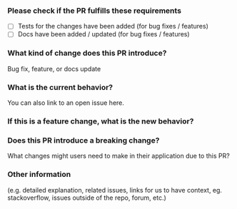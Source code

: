### Please check if the PR fulfills these requirements
- [ ] Tests for the changes have been added (for bug fixes / features)
- [ ] Docs have been added / updated (for bug fixes / features)

### What kind of change does this PR introduce?

Bug fix, feature, or docs update

### What is the current behavior?

You can also link to an open issue here.

### If this is a feature change, what is the new behavior?

### Does this PR introduce a breaking change?

What changes might users need to make in their application due to this PR?

### Other information

(e.g. detailed explanation, related issues, links for us to have context, eg. stackoverflow, issues outside of the repo, forum, etc.)
